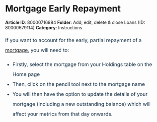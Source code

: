 # Mortgage Early Repayment

**Article ID**: 80000716984
**Folder**: Add, edit, delete & close Loans (ID: 80000679114)
**Category**: Instructions

<p style="box-sizing: border-box; margin-bottom: 0px; margin-left: 0in; font-size: 16px; line-height: 32px; word-break: normal; overflow-wrap: break-word; color: rgb(24, 50, 71); font-family: -apple-system, system-ui, "Segoe UI", Roboto, "Helvetica Neue", Arial, sans-serif; font-weight: 400; text-indent: 0px; text-align: justify;"><span dir="ltr" style="box-sizing: border-box; font-size: 16px; line-height: 32px;">If you want to account for the early, partial repayment of a <a href="https://support.exirio.com/en/support/solutions/articles/80000711237">mortgage</a>, you will need to: </span></p><ul><li style="box-sizing: border-box; margin-bottom: 0px; font-size: 16px; line-height: 32px; word-break: normal; overflow-wrap: break-word; color: rgb(24, 50, 71); font-family: -apple-system, system-ui, "Segoe UI", Roboto, "Helvetica Neue", Arial, sans-serif; font-weight: 400; text-indent: 0px; text-align: justify;"><span dir="ltr" style="box-sizing: border-box; font-size: 16px; line-height: 32px;">Firstly, select the mortgage from your Holdings table on the Home page</span></li><li style="box-sizing: border-box; margin-bottom: 0px; font-size: 16px; line-height: 32px; word-break: normal; overflow-wrap: break-word; color: rgb(24, 50, 71); font-family: -apple-system, system-ui, "Segoe UI", Roboto, "Helvetica Neue", Arial, sans-serif; font-weight: 400; text-indent: 0px; text-align: justify;"><span dir="ltr" style="box-sizing: border-box; font-size: 16px; line-height: 32px;">Then, click on the pencil tool next to the mortgage name </span></li><li style="box-sizing: border-box; margin-bottom: 0px; font-size: 16px; line-height: 32px; word-break: normal; overflow-wrap: break-word; color: rgb(24, 50, 71); font-family: -apple-system, system-ui, "Segoe UI", Roboto, "Helvetica Neue", Arial, sans-serif; font-weight: 400; text-indent: 0px; text-align: justify;"><span dir="ltr" style="box-sizing: border-box; font-size: 16px; line-height: 32px;">You will then have the option to update the details of your mortgage (including a new outstanding balance) which will affect your metrics from that day onwards.</span></li></ul>